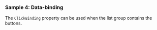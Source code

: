 ### Sample 4: Data-binding

The `ClickBinding` property can be used when the list group contains the buttons.